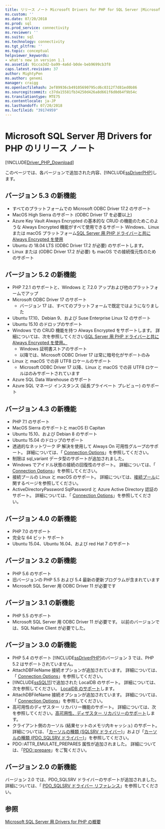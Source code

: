 ```yaml
---
title: リリース ノート Microsoft Drivers for PHP for SQL Server |Microsoft Docs
ms.custom: ''
ms.date: 07/20/2018
ms.prod: sql
ms.prod_service: connectivity
ms.reviewer: ''
ms.suite: sql
ms.technology: connectivity
ms.tgt_pltfrm: ''
ms.topic: conceptual
helpviewer_keywords:
- what's new in version 1.1
ms.assetid: 91cca3d2-ba99-4a6d-b0de-beb9699cb3f8
caps.latest.revision: 37
author: MightyPen
ms.author: genemi
manager: craigg
ms.openlocfilehash: 2ef89936cb49105690795cd6c0312f7d81ed0b86
ms.sourcegitcommit: c37da15581fb34250d426a8d661f6d0d64f9b54c
ms.translationtype: MTE75
ms.contentlocale: ja-JP
ms.lasthandoff: 07/20/2018
ms.locfileid: "39174959"
---
```

# <a name="release-notes-for-the-microsoft-drivers-for-php-for-sql-server"></a>Microsoft SQL Server 用 Drivers for PHP のリリース ノート
[!INCLUDE[Driver_PHP_Download](../../includes/driver_php_download.md)]

このページでは、各バージョンで追加された内容、[!INCLUDE[ssDriverPHP](../../includes/ssdriverphp_md.md)]します。  

## <a name="whats-new-in-version-53"></a>バージョン 5.3 の新機能

- すべてのプラットフォームでの Microsoft ODBC Driver 17.2 のサポート
- MacOS High Sierra のサポート (ODBC Driver 17 を必要以上)
- Azure Key Vault Always Encrypted の基本的な CRUD の機能のためこのような Always Encrypted 機能がすべて使用できるサポート Windows、Linux または macOS プラットフォーム[SQL Server 用 PHP ドライバーと共に Always Encrypted を使用](../../connect/php/using-always-encrypted-php-drivers.md)
- Ubuntu の 18.04 LTS (ODBC Driver 17.2 が必要) のサポートします。
- Linux または (ODBC Driver 17.2 が必要) も macOS での接続復元性のためのサポート

## <a name="whats-new-in-version-52"></a>バージョン 5.2 の新機能

- PHP 7.2.1 のサポートと、Windows と 7.2.0 アップおよび他のプラットフォームでアップ
- Microsoft ODBC Driver 17 のサポート
  - バージョン 17 は、すべてのプラットフォームで既定ではようになりました
- Ubuntu 17.10、Debian 9、および Suse Enterprise Linux 12 のサポート
- Ubuntu 15.10 のドロップのサポート
- Windows での CRUD 機能を持つ Always Encrypted をサポートします。 詳細については、次を参照してください[SQL Server 用 PHP ドライバーと共に Always Encrypted を使用。](../../connect/php/using-always-encrypted-php-drivers.md)
  - Windows 証明書ストアのサポート
  - 以降では、Microsoft ODBC Driver 17 は常に暗号化がサポートのみ
- Linux と macOS での非 UTF8 ロケールのサポート
  - Microsoft ODBC Driver 17 以降、Linux と macOS での非 UTF8 ロケールはのみサポートされています
- Azure SQL Data Warehouse のサポート
- Azure SQL マネージ インスタンス (延長プライベート プレビュー) のサポート


## <a name="whats-new-in-version-43"></a>バージョン 4.3 の新機能

- PHP 7.1 のサポート
- MacOS Sierra のサポートと macOS El Capitan
- Ubuntu 15.10、および Debian 8 のサポート
- Ubuntu 15.04 のドロップのサポート
- 透過的なネットワーク IP 解決を使用して Always On 可用性グループのサポート。 詳細については、「 [Connection Options](../../connect/php/connection-options.md)」を参照してください。
- 制限は sql_variant データ型のサポートが追加されました。
- Windows でアイドル状態の接続の回復性のサポート。 詳細については、「 [Connection Options](../../connect/php/connection-options.md)」を参照してください。
- 接続プールの Linux と macOS のサポート。 詳細については、[接続プール](../../connect/php/connection-pooling-microsoft-drivers-for-php-for-sql-server.md)に関するページを参照してください。
- ActiveDirectoryPassword SqlPassword と Azure Active Directory 認証のサポート。 詳細については、「 [Connection Options](../../connect/php/connection-options.md)」を参照してください。

## <a name="whats-new-in-version-40"></a>バージョン 4.0 の新機能

- PHP 7.0 のサポート  
- 完全な 64 ビット サポート
- Ubuntu 15.04、Ubuntu 16.04、および red Hat 7 のサポート

## <a name="whats-new-in-version-32"></a>バージョン 3.2 の新機能

- PHP 5.6 のサポート   
- 旧バージョンの PHP 5.5 および 5.4 最新の更新プログラムが含まれています   
- Microsoft SQL Server 用 ODBC Driver 11 が必要です  

## <a name="whats-new-in-version-31"></a>バージョン 3.1 の新機能

- PHP 5.5 のサポート  
- Microsoft SQL Server 用 ODBC Driver 11 が必要です。 以前のバージョンでは、SQL Native Client が必要でした。  

## <a name="whats-new-in-version-30"></a>バージョン 3.0 の新機能  

- PHP 5.4 のサポート  [!INCLUDE[ssDriverPHP](../../includes/ssdriverphp_md.md)]のバージョン 3 では、PHP 5.2 はサポートされていません。  
- AttachDBFileName 接続オプションが追加されています。 詳細については、「 [Connection Options](../../connect/php/connection-options.md)」を参照してください。  
- [!INCLUDE[ssSQL11](../../includes/sssql11_md.md)]で追加された LocalDB のサポート。 詳細については、次を参照してください。 [LocalDB のサポート](../../connect/php/php-driver-for-sql-server-support-for-localdb.md)します。
- AttachDBFileName 接続オプションが追加されています。 詳細については、「 [Connection Options](../../connect/php/connection-options.md)」を参照してください。  
- 高可用性のディザスター リカバリー機能のサポート。 詳細については、次を参照してください。[高可用性、ディザスター リカバリーのサポート](../../connect/php/php-driver-for-sql-server-support-for-high-availability-disaster-recovery.md)します。
- クライアント側のカーソル (結果セットのメモリ内キャッシュ) のサポート。 詳細については、「[カーソルの種類 &#40;SQLSRV ドライバー&#41;](../../connect/php/cursor-types-sqlsrv-driver.md)」および「[カーソルの種類 &#40;PDO_SQLSRV ドライバー&#41;](../../connect/php/cursor-types-pdo-sqlsrv-driver.md)」を参照してください。
- PDO::ATTR_EMULATE_PREPARES 属性が追加されました。 詳細については、「[PDO::prepare](../../connect/php/pdo-prepare.md)」をご覧ください。  

## <a name="whats-new-in-version-20"></a>バージョン 2.0 の新機能  
バージョン 2.0 では、PDO_SQLSRV ドライバーのサポートが追加されました。 詳細については、「 [PDO_SQLSRV ドライバー リファレンス](../../connect/php/pdo-sqlsrv-driver-reference.md)」を参照してください。  

## <a name="see-also"></a>参照  
[Microsoft SQL Server 用 Drivers for PHP の概要](../../connect/php/overview-of-the-php-sql-driver.md)

